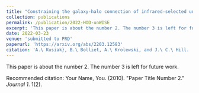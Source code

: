 ```yaml
---
title: "Constraining the galaxy-halo connection of infrared-selected unWISE galaxies with galaxy clustering and galaxy-CMB lensing power spectra"
collection: publications
permalink: /publication/2022-HOD-unWISE
excerpt: 'This paper is about the number 2. The number 3 is left for future work.'
date: 2022-03-23
venue: 'submitted to PRD'
paperurl: 'https://arxiv.org/abs/2203.12583'
citation: 'A.\ Kusiak}, B.\ Bolliet, A.\ Krolewski, and J.\ C.\ Hill.  ``Constraining the Galaxy-halo Connection of Infrared-selected unWISE Galaxies with Galaxy Clustering and Galaxy-CMB Lensing Power Spectra'' (2022). \href{https://arxiv.org/abs/2203.12583}{{\tt arXiv:2203.12583 [astro-ph.CO].'
---
```

This paper is about the number 2. The number 3 is left for future work.

<!-- [Download paper here](http://academicpages.github.io/files/paper2.pdf) -->

Recommended citation: Your Name, You. (2010). "Paper Title Number 2." <i>Journal 1</i>. 1(2).
